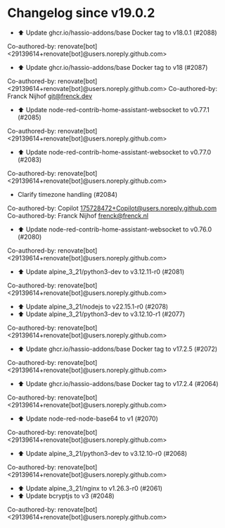 # Changelog since v19.0.2
- ⬆️ Update ghcr.io/hassio-addons/base Docker tag to v18.0.1 (#2088)

Co-authored-by: renovate[bot] <29139614+renovate[bot]@users.noreply.github.com> 
- ⬆️ Update ghcr.io/hassio-addons/base Docker tag to v18 (#2087)

Co-authored-by: renovate[bot] <29139614+renovate[bot]@users.noreply.github.com>
Co-authored-by: Franck Nijhof <git@frenck.dev> 
- ⬆️ Update node-red-contrib-home-assistant-websocket to v0.77.1 (#2085)

Co-authored-by: renovate[bot] <29139614+renovate[bot]@users.noreply.github.com> 
- ⬆️ Update node-red-contrib-home-assistant-websocket to v0.77.0 (#2083)

Co-authored-by: renovate[bot] <29139614+renovate[bot]@users.noreply.github.com> 
- Clarify timezone handling (#2084)

Co-authored-by: Copilot <175728472+Copilot@users.noreply.github.com>
Co-authored-by: Franck Nijhof <frenck@frenck.nl> 
- ⬆️ Update node-red-contrib-home-assistant-websocket to v0.76.0 (#2080)

Co-authored-by: renovate[bot] <29139614+renovate[bot]@users.noreply.github.com> 
- ⬆️ Update alpine_3_21/python3-dev to v3.12.11-r0 (#2081)

Co-authored-by: renovate[bot] <29139614+renovate[bot]@users.noreply.github.com> 
- ⬆️ Update alpine_3_21/nodejs to v22.15.1-r0 (#2078) 
- ⬆️ Update alpine_3_21/python3-dev to v3.12.10-r1 (#2077)

Co-authored-by: renovate[bot] <29139614+renovate[bot]@users.noreply.github.com> 
- ⬆️ Update ghcr.io/hassio-addons/base Docker tag to v17.2.5 (#2072)

Co-authored-by: renovate[bot] <29139614+renovate[bot]@users.noreply.github.com> 
- ⬆️ Update ghcr.io/hassio-addons/base Docker tag to v17.2.4 (#2064)

Co-authored-by: renovate[bot] <29139614+renovate[bot]@users.noreply.github.com> 
- ⬆️ Update node-red-node-base64 to v1 (#2070)

Co-authored-by: renovate[bot] <29139614+renovate[bot]@users.noreply.github.com> 
- ⬆️ Update alpine_3_21/python3-dev to v3.12.10-r0 (#2068)

Co-authored-by: renovate[bot] <29139614+renovate[bot]@users.noreply.github.com> 
- ⬆️ Update alpine_3_21/nginx to v1.26.3-r0 (#2061) 
- ⬆️ Update bcryptjs to v3 (#2048)

Co-authored-by: renovate[bot] <29139614+renovate[bot]@users.noreply.github.com> 
